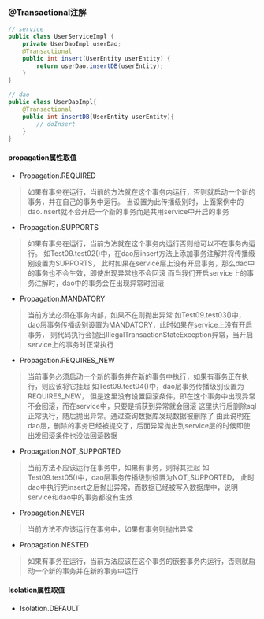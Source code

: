 ### @Transactional注解
```java
// service
public class UserServiceImpl {
    private UserDaoImpl userDao;
    @Transactional
    public int insert(UserEntity userEntity) {
        return userDao.insertDB(userEntity);
    }
}

// dao
public class UserDaoImpl{
    @Transactional
    public int insertDB(UserEntity userEntity){
        // doInsert
    }
}
```
#### propagation属性取值
- Propagation.REQUIRED
> 如果有事务在运行，当前的方法就在这个事务内运行，否则就启动一个新的事务，并在自己的事务中运行。
> 当设置为此传播级别时，上面案例中的dao.insert就不会开启一个新的事务而是共用service中开启的事务

- Propagation.SUPPORTS
> 如果有事务在运行，当前方法就在这个事务内运行否则他可以不在事务内运行。
> 如Test09.test02()中，在dao层insert方法上添加事务注解并将传播级别设置为SUPPORTS，
> 此时如果在service层上没有开启事务，那么dao中的事务也不会生效，即使出现异常也不会回滚
> 而当我们开启service上的事务注解时，dao中的事务会在出现异常时回滚

- Propagation.MANDATORY
> 当前方法必须在事务内部，如果不在则抛出异常
> 如Test09.test03()中，dao层事务传播级别设置为MANDATORY，此时如果在service上没有开启事务，
> 则代码执行会抛出IllegalTransactionStateException异常，当开启service上的事务时正常执行

- Propagation.REQUIRES_NEW
> 当前事务必须启动一个新的事务并在新的事务中执行，如果有事务正在执行，则应该将它挂起
> 如Test09.test04()中，dao层事务传播级别设置为REQUIRES_NEW，
> 但是这里没有设置回滚条件，即在这个事务中出现异常不会回滚，而在service中，只要是捕获到异常就会回滚
> 这里执行后删除sql正常执行，随后抛出异常。通过查询数据库发现数据被删除了
> 由此说明在dao层，删除的事务已经被提交了，后面异常抛出到service层的时候即使出发回滚条件也没法回滚数据

- Propagation.NOT_SUPPORTED
> 当前方法不应该运行在事务中，如果有事务，则将其挂起
> 如Test09.test05()中，dao层事务传播级别设置为NOT_SUPPORTED，
> 此时dao中执行完insert之后抛出异常，而数据已经被写入数据库中，说明service和dao中的事务都没有生效

- Propagation.NEVER
> 当前方法不应该运行在事务中，如果有事务则抛出异常

- Propagation.NESTED
> 如果有事务在运行，当前方法应该在这个事务的嵌套事务内运行，否则就启动一个新的事务并在新的事务中运行

#### Isolation属性取值
- Isolation.DEFAULT
> 
